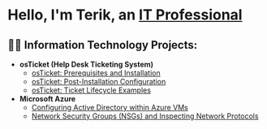 <h1>Hello, I'm Terik, an <a href="https://linkedin.com/in/terik-bridgeman-4a6227250/">IT Professional</a></h1>

<h2>👨‍💻 Information Technology Projects:</h2>

- <b>osTicket (Help Desk Ticketing System)</b>
  - [osTicket: Prerequisites and Installation](https://github.com/riek10/osticket-prereqs)
  - [osTicket: Post-Installation Configuration](https://github.com/riek10/post-install-config)
  - [osTicket: Ticket Lifecycle Examples](https://github.com/riek10/ticket-lifecycle)
- <b>Microsoft Azure</b>
  - [Configuring Active Directory within Azure VMs](https://github.com/riek10/configure-ad)
  - [Network Security Groups (NSGs) and Inspecting Network Protocols](https://github.com/riek10/azure-network-protocols)
